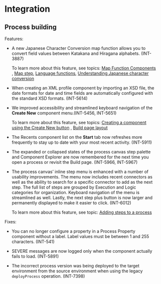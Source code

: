 #  Integration

<head>
  <meta name="guidename" content="Release Notes"/>
  <meta name="context" content="GUID-a80dcb0b-4458-4275-b53d-5954eabe47ae"/>
</head>


## Process building 

Features:

-   A new Japanese Character Conversion map function allows you to convert field values between Katakana and Hiragana alphabets. \(INT-3887\)

    To learn more about this feature, see topics: [Map Function Components](/docs/Atomsphere/Integration/Process%20building/r-atm-Map_Function_components_d209f3e8-3094-42de-a504-2f2dc33ab15c.md) , [Map step](/docs/Atomsphere/Integration/Process%20building/r-atm-Map_shape_a481eb4d-739a-46fb-b062-866d9d13f21a.md), [Language functions](/docs/Atomsphere/Integration/Process%20building/int-Language_functions_ccdc2b4d-4da8-4ffe-a58f-1185d2bbf6c7.md), [Understanding Japanese character conversion](/docs/Atomsphere/Integration/Process%20building/int-Understanding_japanese_character_conversion_902c226b-ce58-480a-96bc-b2ba62c6c46f.md)

-   When creating an XML profile component by importing an XSD file, the date formats for date and time fields are automatically configured with the standard XSD formats. \(INT-5614\)

-   We improved accessibility and streamlined keyboard navigation of the **Create New** component menu.\(INT-5456, INT-5651\)

    To learn more about this feature, see topics: [Creating a component using the Create New button](/docs/Atomsphere/Integration/Process%20building/int-Creating_a_component_using_the_Create_New_button_94753d64-9efa-427d-af06-65e4c9851dc5.md) , [Build page layout](/docs/Atomsphere/Integration/Process%20building/c-atm-Build_page_layout_e1655cb0-e4da-47cf-bf55-11cc37f0b32f.md)

-   The Recents component list on the **Start** tab now refreshes more frequently to stay up to date with your most recent activity. \(INT-5911\)

-   The expanded or collapsed states of the process canvas step palette and Component Explorer are now remembered for the next time you open a process or revisit the Build page. \(INT-5966, INT-5967\)

-  The process canvas’ inline step menu is enhanced with a number of usability improvements. The menu now includes recent connectors as well as the ability to search for a specific connector to add as the next step. The full list of steps are grouped by Execution and Logic categories for organization. Keyboard navigation of the menu is streamlined as well. Lastly, the next step plus button is now larger and permanently displayed to make it easier to click. (INT-6012)

    To learn more about this feature, see topic: [Adding steps to a process](/docs/Atomsphere/Integration/Process%20building/t-atm-Adding_shapes_to_a_process_e3e49675-225a-4591-b5c9-a559aa4c045a.md)


Fixes:

-   You can no longer configure a property in a Process Property component without a label. Label values must be between 1 and 255 characters. \(INT-541\)

-   SEVERE messages are now logged only when the component actually fails to load. \(INT-5891\)

-   The incorrect process version was being deployed to the target environment from the source environment when using the legacy `deployProcess` operation. \(INT-7398\)



